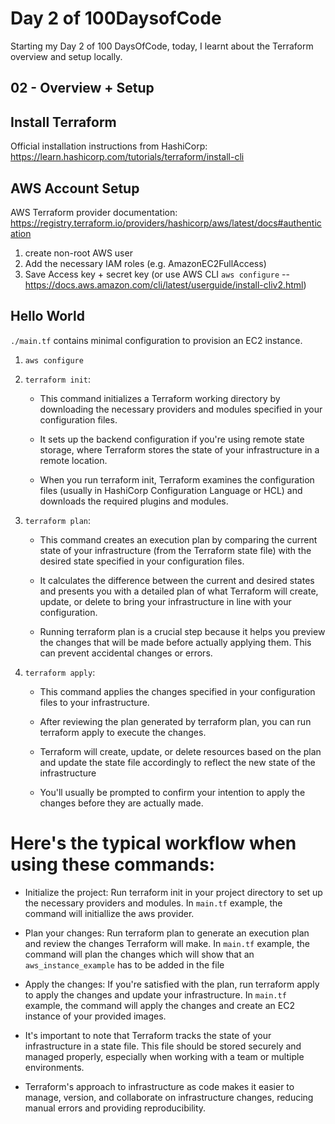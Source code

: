 # Day 2 of 100DaysofCode

Starting my Day 2 of 100 DaysOfCode, today, I learnt about the Terraform overview and setup locally.

## 02 - Overview + Setup

## Install Terraform

Official installation instructions from HashiCorp: https://learn.hashicorp.com/tutorials/terraform/install-cli

## AWS Account Setup

AWS Terraform provider documentation: https://registry.terraform.io/providers/hashicorp/aws/latest/docs#authentication

1) create non-root AWS user
2) Add the necessary IAM roles (e.g. AmazonEC2FullAccess)
3) Save Access key + secret key (or use AWS CLI `aws configure` -- https://docs.aws.amazon.com/cli/latest/userguide/install-cliv2.html)

## Hello World

`./main.tf` contains minimal configuration to provision an EC2 instance.

1) `aws configure`
2) `terraform init`:
    * This command initializes a Terraform working directory by downloading the necessary providers and modules specified in your configuration files.

    * It sets up the backend configuration if you're using remote state storage, where Terraform stores the state of your infrastructure in a remote location. 
    
    * When you run terraform init, Terraform examines the configuration files (usually in HashiCorp Configuration Language or HCL) and downloads the required plugins and modules.

3) `terraform plan`:
    * This command creates an execution plan by comparing the current state of your infrastructure (from the Terraform state file) with the desired state specified in your configuration files.

    * It calculates the difference between the current and desired states and presents you with a detailed plan of what Terraform will create, update, or delete to bring your infrastructure in line with your configuration.

    * Running terraform plan is a crucial step because it helps you preview the changes that will be made before actually applying them. This can prevent accidental changes or errors.

4) `terraform apply`:
    * This command applies the changes specified in your configuration files to your infrastructure.

    * After reviewing the plan generated by terraform plan, you can run terraform apply to execute the changes.

    * Terraform will create, update, or delete resources based on the plan and update the state file accordingly to reflect the new state of the infrastructure
    
    * You'll usually be prompted to confirm your intention to apply the changes before they are actually made.


# Here's the typical workflow when using these commands:

- Initialize the project: Run terraform init in your project directory to set up the necessary providers and modules. In `main.tf` example, the command will initiallize the aws provider. 

- Plan your changes: Run terraform plan to generate an execution plan and review the changes Terraform will make. In `main.tf` example, the command will plan the changes which will show that an `aws_instance_example` has to be added in the file 

- Apply the changes: If you're satisfied with the plan, run terraform apply to apply the changes and update your infrastructure. In `main.tf` example, the command will apply the changes and create an EC2 instance of your provided images. 

- It's important to note that Terraform tracks the state of your infrastructure in a state file. This file should be stored securely and managed properly, especially when working with a team or multiple environments.

- Terraform's approach to infrastructure as code makes it easier to manage, version, and collaborate on infrastructure changes, reducing manual errors and providing reproducibility.    